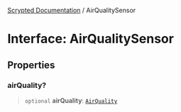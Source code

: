 [Scrypted Documentation](../globals.md) / AirQualitySensor

# Interface: AirQualitySensor

## Properties

### airQuality?

> `optional` **airQuality**: [`AirQuality`](../enumerations/AirQuality.md)
